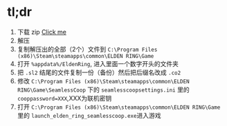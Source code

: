 
# tl;dr

1. 下载 zip [Click me](https://github.com/hihereexc/eldenringcoop/raw/main/files/Seamless%20Co-op%20BETA%201.4.5-510-1-4-5-1676924101.zip)
2. 解压
3. 复制解压出的全部（2个）文件到 `C:\Program Files (x86)\Steam\steamapps\common\ELDEN RING\Game`
4. 打开 `%appdata%/EldenRing`, 进入里面一个数字开头的文件夹
5. 把 `.sl2` 结尾的文件复制一份（备份）然后把后缀名改成 `.co2`
6. 修改 `C:\Program Files (x86)\Steam\steamapps\common\ELDEN RING\Game\SeamlessCoop` 下的 `seamlesscoopsettings.ini` 里的 `cooppassword=XXX`,XXX为联机密钥
7. 打开 `C:\Program Files (x86)\Steam\steamapps\common\ELDEN RING\Game` 里的 `launch_elden_ring_seamlesscoop.exe`进入游戏
